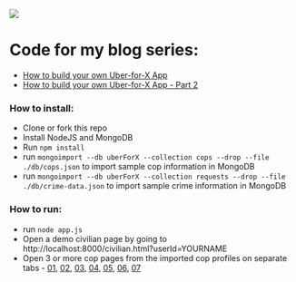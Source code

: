 ![](https://cdn-images-1.medium.com/max/1000/1*WcHHixgDq7o5lN3biKIu9Q.png)
# Code for my blog series:
- [How to build your own Uber-for-X App](https://blog.booleanhunter.com/how-to-build-your-own-uber-for-x-app/)
- [How to build your own Uber-for-X App - Part 2](https://blog.booleanhunter.com/how-to-build-your-own-uber-for-x-app-part-2/)

### How to install:
- Clone or fork this repo
- Install NodeJS and MongoDB
- Run `npm install`
- run `mongoimport --db uberForX --collection cops --drop --file ./db/cops.json` to import sample cop information in MongoDB
- run `mongoimport --db uberForX --collection requests --drop --file ./db/crime-data.json` to import sample crime information in MongoDB

### How to run:
- run `node app.js`
- Open a demo civilian page by going to http://localhost:8000/civilian.html?userId=YOURNAME
- Open 3 or more cop pages from the imported cop profiles on separate tabs - [01](http://localhost:8000/cop.html?userId=01), [02](http://localhost:8000/cop.html?userId=02), [03](http://localhost:8000/cop.html?userId=03), [04](http://localhost:8000/cop.html?userId=04), [05](http://localhost:8000/cop.html?userId=05), [06](http://localhost:8000/cop.html?userId=06), [07](http://localhost:8000/cop.html?userId=07)